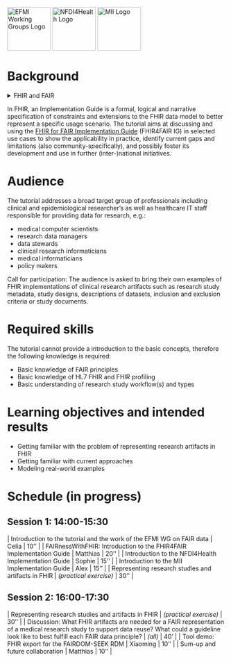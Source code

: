 <img src="https://efmi.org/wp-content/uploads/2019/11/EFMI_Logo_new_wg-587x235.png" alt="EFMI Working Groups Logo" width="100">
<img src="https://www.nfdi4health.de/images/logo/nfdi4health.svg" alt="NFDI4Health Logo" width="100">
<img src="https://www.medizininformatik-initiative.de/themes/custom/mii/assets/img/Logo_MII_270px_Hoehe_de.png" alt="MII Logo" width="100">

# Background
<details>

<summary>FHIR and FAIR</summary>

[Health Level 7 Fast Healthcare Interoperability Resources](https://www.hl7.org/fhir/) (FHIR) is the predominant evolving IT standard for the representation of medical data in health care. Many international initiatives are developing data models conforming to the FHIR specification to represent and exchange medical data, both within academics and industry. While the focus of FHIR has traditionally been health care, widening its use to clinical and epidemiological research is still at an early stage of development.

The [FAIR data principles](https://doi.org/10.1038/sdata.2016.18) and [FHIR profiling](https://hl7.org/FHIR/profiling.html) share common objectives centered around improving data interoperability and usability in healthcare, thus increasing value of these data. As the FAIR principles are meant to be rather understood as guidance than as strict rules, we need to put in relation the FAIR principles' overarching goals with the specific technical specifications and standards of FHIR profiling to align both, FHIR and FAIR.

</details>

In FHIR, an Implementation Guide is a formal, logical and narrative specification of constraints and extensions  to the FHIR data model to better represent a specific usage scenario. The tutorial aims at discussing and using the [FHIR for FAIR Implementation Guide](https://build.fhir.org/ig/HL7/fhir-for-fair/) (FHIR4FAIR IG) in selected use cases to show the applicability in practice, identify current gaps and limitations (also community-specifically), and possibly foster its development and use in further (inter-)national initiatives.

# Audience
The tutorial addresses a broad target group of professionals including clinical and epidemiological researcher’s as well as healthcare IT staff responsible for providing data for research, e.g.:
- medical computer scientists
- research data managers
- data stewards
- clinical research informaticians
- medical informaticians
- policy makers

<div class="red-box">
  <p><span class="box-heading">Call for participation:</span> The audience is asked to bring their own examples of FHIR implementations of clinical research artifacts such as research study metadata, study designs, descriptions of datasets, inclusion and exclusion criteria or study documents.</p>
</div>

# Required skills
The tutorial cannot provide a introduction to the basic concepts, therefore the following knowledge is required:
- Basic knowledge of FAIR principles
- Basic knowledge of HL7 FHIR and FHIR profiling
- Basic understanding of research study workflow(s) and types

# Learning objectives and intended results
- Getting familiar with the problem of representing research artifacts in FHIR
- Getting familiar with current approaches
- Modeling real-world examples

# Schedule (in progress)
## Session 1: 14:00-15:30

| Introduction to the tutorial and the work of the EFMI WG on FAIR data | Celia | 10’’ |
| FAIRnessWithFHIR: Introduction to the FHIR4FAIR Implementation Guide | Matthias | 20’’ |
| Introduction to the NFDI4Health Implementation Guide | Sophie | 15’’ |
| Introduction to the MII Implementation Guide | Alex | 15’’ |
| Representing research studies and artifacts in FHIR | *(practical exercise)* | 30’’ |

## Session 2: 16:00-17:30

| Representing research studies and artifacts in FHIR | *(practical exercise)* | 30’’ |
| Discussion: What FHIR artifacts are needed for a FAIR representation of a medical research study to support data reuse? What could a guideline look like to best fulfill each FAIR data principle? | *(all)* | 40’ |
| Tool demo: FHIR export for the FAIRDOM-SEEK RDM | Xiaoming | 10’’ |
| Sum-up and future collaboration | Matthias | 10’’ |


